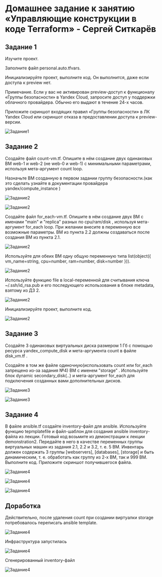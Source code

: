 # Домашнее задание к занятию «Управляющие конструкции в коде Terraform» - Сергей Ситкарёв

## Задание 1

Изучите проект.

Заполните файл personal.auto.tfvars.

Инициализируйте проект, выполните код. Он выполнится, даже если доступа к preview нет.

Примечание. Если у вас не активирован preview-доступ к функционалу «Группы безопасности» в Yandex Cloud, запросите доступ у поддержки облачного провайдера. Обычно его выдают в течение 24-х часов.

Приложите скриншот входящих правил «Группы безопасности» в ЛК Yandex Cloud или скриншот отказа в предоставлении доступа к preview-версии.

![Задание1](https://github.com/SSitkarev/terraform-03/blob/main/img/1.jpg)

## Задание 2

Создайте файл count-vm.tf. Опишите в нём создание двух одинаковых ВМ web-1 и web-2 (не web-0 и web-1) с минимальными параметрами, используя мета-аргумент count loop. 

Назначьте ВМ созданную в первом задании группу безопасности.(как это сделать узнайте в документации провайдера yandex/compute_instance )

![Задание2](https://github.com/SSitkarev/terraform-03/blob/main/img/2-1.jpg)

![Задание2](https://github.com/SSitkarev/terraform-03/blob/main/img/3.jpg)

Создайте файл for_each-vm.tf. Опишите в нём создание двух ВМ с именами "main" и "replica" разных по cpu/ram/disk , используя мета-аргумент for_each loop.
При желании внесите в переменную все возможные параметры.
ВМ из пункта 2.2 должны создаваться после создания ВМ из пункта 2.1. 

![Задание2](https://github.com/SSitkarev/terraform-03/blob/main/img/5.jpg)

Используйте для обеих ВМ одну общую переменную типа list(object({ vm_name=string, cpu=number, ram=number, disk=number })). 

![Задание2](https://github.com/SSitkarev/terraform-03/blob/main/img/4.jpg)

Используйте функцию file в local-переменной для считывания ключа ~/.ssh/id_rsa.pub и его последующего использования в блоке metadata, взятому из ДЗ 2.

![Задание2](https://github.com/SSitkarev/terraform-03/blob/main/img/6.jpg)

Инициализируйте проект, выполните код.

![Задание2](https://github.com/SSitkarev/terraform-03/blob/main/img/7.jpg)

## Задание 3

Создайте 3 одинаковых виртуальных диска размером 1 Гб с помощью ресурса yandex_compute_disk и мета-аргумента count в файле disk_vm.tf .

Создайте в том же файле одиночную(использовать count или for_each запрещено из-за задания №4) ВМ c именем "storage" . 
Используйте блок dynamic secondary_disk{..} и мета-аргумент for_each для подключения созданных вами дополнительных дисков.

![Задание3](https://github.com/SSitkarev/terraform-03/blob/main/img/8.jpg)

![Задание3](https://github.com/SSitkarev/terraform-03/blob/main/img/9.jpg)

## Задание 4

В файле ansible.tf создайте inventory-файл для ansible. Используйте функцию tepmplatefile и файл-шаблон для создания ansible inventory-файла из лекции. 
Готовый код возьмите из демонстрации к лекции demonstration2. Передайте в него в качестве переменных группы виртуальных машин из задания 2.1, 2.2 и 3.2, т. е. 5 ВМ.
Инвентарь должен содержать 3 группы [webservers], [databases], [storage] и быть динамическим, т. е. обработать как группу из 2-х ВМ, так и 999 ВМ.
Выполните код. Приложите скриншот получившегося файла.

![Задание4](https://github.com/SSitkarev/terraform-03/blob/main/img/10.jpg)

![Задание4](https://github.com/SSitkarev/terraform-03/blob/main/img/11.jpg)

![Задание4](https://github.com/SSitkarev/terraform-03/blob/main/img/12.jpg)

## Доработка

Действительно, после удаления count при создании виртуалки storage потребовалось переписать ansible template.

![Задание4](https://github.com/SSitkarev/terraform-03/blob/main/img/14.jpg)

Инфраструктура запустилась 

![Задание4](https://github.com/SSitkarev/terraform-03/blob/main/img/13.jpg)

Сгенерированный inventory-файл

![Задание4](https://github.com/SSitkarev/terraform-03/blob/main/img/15.jpg)
